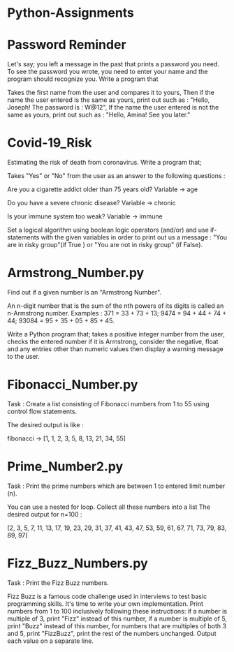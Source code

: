 # Python-Assignments

# Password Reminder

Let's say; you left a message in the past that prints a password you need. To see the password you wrote, you need to enter your name and the program should recognize you.
Write a program that 

Takes the first name from the user and compares it to yours,
Then if the name the user entered is the same as yours, print out such as : "Hello, Joseph! The password is : W@12",
If the name the user entered is not the same as yours, print out such as : "Hello, Amina! See you later."

# Covid-19_Risk

Estimating the risk of death from coronavirus. Write a program that;

Takes "Yes" or "No" from the user as an answer to the following questions :

Are you a cigarette addict older than 75 years old? Variable → age

Do you have a severe chronic disease? Variable → chronic

Is your immune system too weak? Variable → immune

Set a logical algorithm using boolean logic operators (and/or) and use if-statements with the given variables in order to print out us a message : "You are in risky group"(if True ) or "You are not in risky group" (if False).

# Armstrong_Number.py

Find out if a given number is an "Armstrong Number".

An n-digit number that is the sum of the nth powers of its digits is called an n-Armstrong number. Examples :
371 = 33 + 73 + 13;
9474 = 94 + 44 + 74 + 44;
93084 = 95 + 35 + 05 + 85 + 45.

Write a Python program that;
takes a positive integer number from the user,
checks the entered number if it is Armstrong,
consider the negative, float and any entries other than numeric values then display a warning message to the user.

# Fibonacci_Number.py

Task : Create a list consisting of Fibonacci numbers from 1 to 55 using control flow statements.

The desired output is like :

fibonacci →  [1, 1, 2, 3, 5, 8, 13, 21, 34, 55]

# Prime_Number2.py

Task : Print the prime numbers which are between 1 to entered limit number (n).

You can use a nested for loop.
Collect all these numbers into a list
The desired output for n=100 :

[2, 3, 5, 7, 11, 13, 17, 19, 23, 29, 31, 37, 41, 43, 47, 53, 59,
61, 67, 71, 73, 79, 83, 89, 97]

# Fizz_Buzz_Numbers.py

Task : Print the Fizz Buzz numbers.

Fizz Buzz is a famous code challenge used in interviews to test basic programming skills. It's time to write your own implementation.
Print numbers from 1 to 100 inclusively following these instructions:
if a number is multiple of 3, print "Fizz" instead of this number,
if a number is multiple of 5, print "Buzz" instead of this number,
for numbers that are multiples of both 3 and 5, print "FizzBuzz",
print the rest of the numbers unchanged.
Output each value on a separate line.
